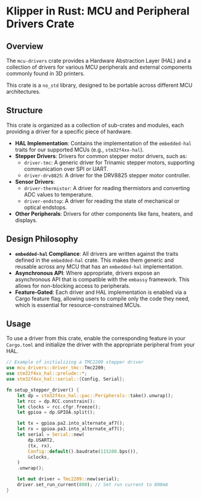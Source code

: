 # Klipper in Rust: MCU and Peripheral Drivers Crate

## Overview

The `mcu-drivers` crate provides a Hardware Abstraction Layer (HAL) and a collection of drivers for various MCU peripherals and external components commonly found in 3D printers.

This crate is a `no_std` library, designed to be portable across different MCU architectures.

## Structure

This crate is organized as a collection of sub-crates and modules, each providing a driver for a specific piece of hardware.

*   **HAL Implementation**: Contains the implementation of the `embedded-hal` traits for our supported MCUs (e.g., `stm32f4xx-hal`).
*   **Stepper Drivers**: Drivers for common stepper motor drivers, such as:
    *   `driver-tmc`: A generic driver for Trinamic stepper motors, supporting communication over SPI or UART.
    *   `driver-drv8825`: A driver for the DRV8825 stepper motor controller.
*   **Sensor Drivers**:
    *   `driver-thermistor`: A driver for reading thermistors and converting ADC values to temperature.
    *   `driver-endstop`: A driver for reading the state of mechanical or optical endstops.
*   **Other Peripherals**: Drivers for other components like fans, heaters, and displays.

## Design Philosophy

*   **`embedded-hal` Compliance**: All drivers are written against the traits defined in the `embedded-hal` crate. This makes them generic and reusable across any MCU that has an `embedded-hal` implementation.
*   **Asynchronous API**: Where appropriate, drivers expose an asynchronous API that is compatible with the `embassy` framework. This allows for non-blocking access to peripherals.
*   **Feature-Gated**: Each driver and HAL implementation is enabled via a Cargo feature flag, allowing users to compile only the code they need, which is essential for resource-constrained MCUs.

## Usage

To use a driver from this crate, enable the corresponding feature in your `Cargo.toml` and initialize the driver with the appropriate peripheral from your HAL.

```rust
// Example of initializing a TMC2209 stepper driver
use mcu_drivers::driver_tmc::Tmc2209;
use stm32f4xx_hal::prelude::*;
use stm32f4xx_hal::serial::{Config, Serial};

fn setup_stepper_driver() {
    let dp = stm32f4xx_hal::pac::Peripherals::take().unwrap();
    let rcc = dp.RCC.constrain();
    let clocks = rcc.cfgr.freeze();
    let gpioa = dp.GPIOA.split();

    let tx = gpioa.pa2.into_alternate_af7();
    let rx = gpioa.pa3.into_alternate_af7();
    let serial = Serial::new(
        dp.USART2,
        (tx, rx),
        Config::default().baudrate(115200.bps()),
        &clocks,
    )
    .unwrap();

    let mut driver = Tmc2209::new(serial);
    driver.set_run_current(800); // Set run current to 800mA
}
```
